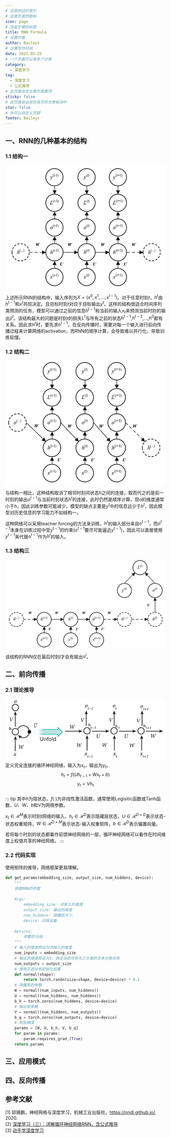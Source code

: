 ```yaml
---
# 这是侧边栏索引
# 这是页面的图标
icon: page
# 这是文章的标题
title: RNN Formula
# 设置作者
author: Baileys
# 设置写作时间
date: 2022-05-25
# 一个页面可以有多个分类
category:
  - 深度学习
tag:
  - 深度学习
  - 公式推导
# 此页面会在文章列表置顶
sticky: false
# 此页面会出现在首页的文章板块中
star: false
# 你可以自定义页脚
footer: Baileys
---
```


## 一、RNN的几种基本的结构
### 1.1 结构一
![结构一](/DeepLearning/Formula/RNN/1.png)  

上述所示RNN的结构中，输入序列为$X=(x^{0},x^{1},...,x^{l-1})$。对于任意时刻$t$，$h^{t}$由$h^{t-1}$和$x^{t}$共同决定。且目标时刻$t$对应于目标输出$y^{t}$。这样的结构很适合时间序列类预测的任务，模型可以通过之前的信息$h^{t-1}$和当前的输入$x_{t}$来预测当前时刻的输出$\hat{y}^{t}$。该结构最大的问题是时刻$t$的损失$L^{t}$与所有之前的状态$h^{t-1}$,$h^{t-2}$,...,$h^{0}$都有关系。因此求$h^{t}$时，要先求$h^{t-1}$。在反向传播时，需要对每一个输入进行前向传播过程来计算网络的activation，而RNN的顺序计算，会导致难以并行化，导致训练较慢。  


### 1.2 结构二
![结构二](/DeepLearning/Formula/RNN/2.png)  

与结构一相比，这种结构取消了相邻时刻间状态$h$之间的连接，取而代之的是前一时刻的输出$o^{t-1}$与当前时刻状态$h^{t}$的连接，此时仍然是顺序计算，但$o$的维度通常小于$h$，因此训练参数可能减少。模型的缺点主要是$y^{t}$中的信息远少于$h^{t}$，因此模型对历史信息的学习能力不如结构一。  

这种网络可以采用teacher forcing的方法来训练，$h^{t}$的输入部分来自$o^{t-1}$，而$o^{t-1}$本身在训练过程中受$y^{t-1}$的约束($o^{t-1}$要尽可能逼近$y^{t-1}$)，因此可以直接使用$y^{t-1}$来代替$o^{t-1}$作为$h^{t}$的输入。  


### 1.3 结构三
![结构三](/DeepLearning/Formula/RNN/3.png)  

该结构的RNN仅在最后时刻$l$才会有输出$o^{l}$。

## 二、前向传播

### 2.1 理论推导
![结构三](/DeepLearning/Formula/RNN/4.png)  
定义完全连接的循环神经网络，输入为$x_{t}$，输出为$y_{t}$。  
$$h_{t}=f(Uh_{t-1}+Wx_{t}+b)$$
$$y_{t}=Vh_{t}$$  
::: tip
其中$h$为隐状态，$f(\cdot)$为非线性激活函数，通常使用Logisitic函数或Tanh函数，$U$、$W$、$b$和$V$为网络参数。  

$x_{t}{\in}{\mathcal{R}^{M}}$表示时刻t网络的输入，$h_{t}{\in}{\mathcal{R}^{D}}$表示隐藏层状态，$U{\in}{\mathcal{R}}^{D{\times}D}$表示状态-状态权重矩阵，$W{\in}{\mathcal{R}}^{D{\times}M}$表示状态-输入权重矩阵，$b{\in}{\mathcal{R}}^{D}$表示偏置向量。     

若将每个时刻的状态都看作前馈神经网络的一层，循环神经网络可以看作在时间维度上权值共享的神经网络。
:::
  

### 2.2 代码实现
使用矩阵的推导，网络框架更易理解。  

```python
def get_params(embedding_size, output_size, num_hiddens, device):
    """
    获取RNN的参数

    Args:
        embedding_size: 词嵌入的维度
        output_size: 输出的维度
        num_hiddens: 隐藏层大小
        device: 训练设备
    
    Returns:
        参数的元组
    """
    # 输入的维度假设为词嵌入的维度
    num_inputs = embedding_size
    # 输出的维度假设为3，假设当前任务为三分类的文本分类任务
    num_outputs = output_size
    # 使用正态分布初始化权重
    def normal(shape):
        return torch.randn(size=shape, device=device) * 0.1
    # 隐藏层的参数
    W = normal((num_inputs, num_hiddens))
    U = normal((num_hiddens, num_hiddens))
    b_h = torch.zeros(num_hiddens, device=device)
    # 输出层参数
    V = normal((num_hiddens, num_outputs))
    b_q = torch.zeros(num_outputs, device=device)
    # 附加梯度
    params = [W, U, b_h, V, b_q]
    for param in params:
        param.requires_grad_(True)
    return params
```

## 三、应用模式



## 四、反向传播




## 参考文献
[1] 邱锡鹏，神经网络与深度学习，机械工业出版社，https://nndl.github.io/, 2020.  
[2] [深度学习（三）：详解循环神经网络RNN，含公式推导](https://blog.csdn.net/weixin_40871455/article/details/89670970)  
[3] [动手学深度学习](https://zh.d2l.ai/)
















